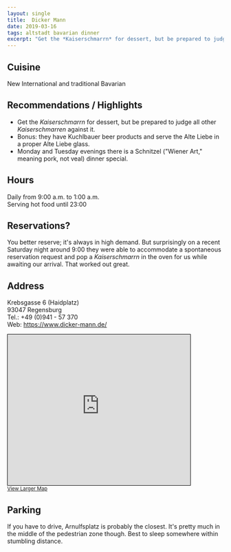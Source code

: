 ```yaml
---
layout: single
title:  Dicker Mann
date: 2019-03-16
tags: altstadt bavarian dinner
excerpt: "Get the *Kaiserschmarrn* for dessert, but be prepared to judge all other *Kaiserschmarren* against it."
---
```




## Cuisine ##
New International and traditional Bavarian

## Recommendations / Highlights ##

+ Get the *Kaiserschmarrn* for dessert, but be prepared to judge all other *Kaiserschmarren* against it.
+ Bonus:  they have Kuchlbauer beer products and serve the Alte Liebe in a proper Alte Liebe glass.
+ Monday and Tuesday evenings there is a Schnitzel ("Wiener Art," meaning pork, not veal) dinner special.

## Hours ##

Daily from 9:00 a.m. to 1:00 a.m.<br/>
Serving hot food until 23:00

## Reservations? ##
You better reserve; it's always in high demand.  But surprisingly on a recent Saturday night around 9:00 they were able to accommodate a spontaneous reservation request and pop a *Kaiserschmarrn* in the oven for us while awaiting our arrival.  That worked out great.

## Address ##
Krebsgasse 6 (Haidplatz)<br/>
93047 Regensburg<br/>
Tel.: +49 (0)941 - 57 370<br/>
Web:  https://www.dicker-mann.de/

<iframe width="425" height="350" frameborder="0" scrolling="no" marginheight="0" marginwidth="0" src="https://www.openstreetmap.org/export/embed.html?bbox=12.090751826763155%2C49.018675379411604%2C12.093004882335665%2C49.01993306821103&amp;layer=mapnik&amp;marker=49.01930422778385%2C12.091878354549408" style="border: 1px solid black"></iframe><br/><small><a href="https://www.openstreetmap.org/?mlat=49.01930&amp;mlon=12.09188#map=19/49.01930/12.09188">View Larger Map</a></small>

## Parking ##
If you have to drive, Arnulfsplatz is probably the closest.  It's pretty much in the middle of the pedestrian zone though.  Best to sleep somewhere within stumbling distance.


